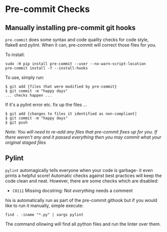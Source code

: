 # Pre-commit Checks

## Manually installing pre-commit git hooks

`pre-commit` does some syntax and code quality checks for code style, flake8 and pylint. When it can, pre-commit will correct those files for you.

To install:
```
sudo -H pip install pre-commit --user --no-warn-script-location
pre-commit install -f --install-hooks
```

To use, simply run:
```
$ git add {files that were modified by pre-commit}
$ git commit -m "happy days"
... checks happen ...
```
If it's a pylint error etc. fix up the files ...
```
$ git add [changes to files it identified as non-compliant]
$ git commit -m "happy days"
$ git push
```

*Note: You will need to re-add any files that pre-commit fixes up for you. If there weren't any and it
passed everything then you may commit what your original staged files*

## Pylint

`pylint` automagically tells everyone when your code is garbage- it even prints a helpful score! Automatic checks against best practices will keep the code clean and neat. However, there are some checks which are disabled:

* `C0111` Missing docstring: Not _everything_ needs a comment

his is automatically run as part of the pre-commit githook but if you would like to run it manually, simple execute:
```
find . -iname "*.py" | xargs pylint
```
The command ollowing will find all python files and run the linter over them.
